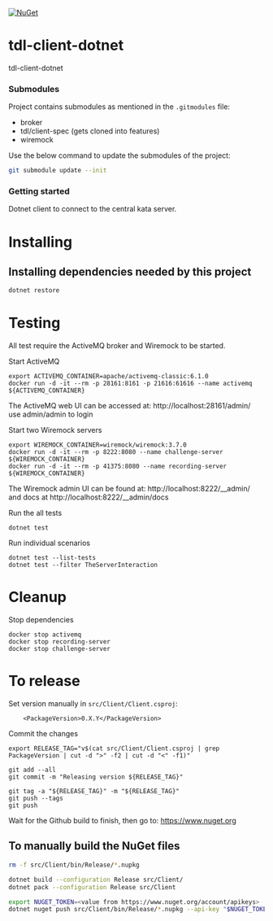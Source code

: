 [![NuGet](https://img.shields.io/nuget/v/TDL.Client.svg)](https://www.nuget.org/packages/TDL.Client/)

# tdl-client-dotnet
tdl-client-dotnet

### Submodules

Project contains submodules as mentioned in the `.gitmodules` file:

- broker
- tdl/client-spec (gets cloned into features)
- wiremock 

Use the below command to update the submodules of the project:

```bash
git submodule update --init
```

### Getting started

Dotnet client to connect to the central kata server.

# Installing

## Installing dependencies needed by this project

```bash
dotnet restore
```

# Testing
 
All test require the ActiveMQ broker and Wiremock to be started.

Start ActiveMQ
```shell
export ACTIVEMQ_CONTAINER=apache/activemq-classic:6.1.0
docker run -d -it --rm -p 28161:8161 -p 21616:61616 --name activemq ${ACTIVEMQ_CONTAINER}
```

The ActiveMQ web UI can be accessed at:
http://localhost:28161/admin/
use admin/admin to login

Start two Wiremock servers
```shell
export WIREMOCK_CONTAINER=wiremock/wiremock:3.7.0
docker run -d -it --rm -p 8222:8080 --name challenge-server ${WIREMOCK_CONTAINER}
docker run -d -it --rm -p 41375:8080 --name recording-server ${WIREMOCK_CONTAINER}
```

The Wiremock admin UI can be found at:
http://localhost:8222/__admin/
and docs at
http://localhost:8222/__admin/docs


Run the all tests
```shell
dotnet test
```

Run individual scenarios
```shell
dotnet test --list-tests
dotnet test --filter TheServerInteraction
```

# Cleanup

Stop dependencies
```
docker stop activemq
docker stop recording-server
docker stop challenge-server
```

# To release

Set version manually in `src/Client/Client.csproj`:
```
    <PackageVersion>0.X.Y</PackageVersion>
```

Commit the changes
```
export RELEASE_TAG="v$(cat src/Client/Client.csproj | grep PackageVersion | cut -d ">" -f2 | cut -d "<" -f1)"

git add --all
git commit -m "Releasing version ${RELEASE_TAG}"

git tag -a "${RELEASE_TAG}" -m "${RELEASE_TAG}"
git push --tags
git push
```

Wait for the Github build to finish, then go to:
https://www.nuget.org

## To manually build the NuGet files

```bash
rm -f src/Client/bin/Release/*.nupkg

dotnet build --configuration Release src/Client/
dotnet pack --configuration Release src/Client

export NUGET_TOKEN=<value from https://www.nuget.org/account/apikeys>
dotnet nuget push src/Client/bin/Release/*.nupkg --api-key "$NUGET_TOKEN" --source https://api.nuget.org/v3/index.json
```

